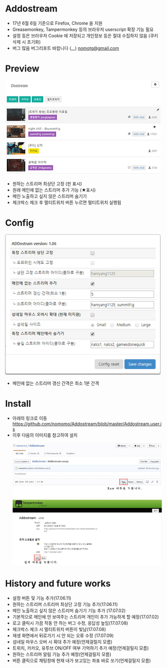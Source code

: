 # Addostream
<!--Add new feature for dostream.com-->
* 17년 6월 6일 기준으로 Firefox, Chrome 을 지원
* Greasemonkey, Tampermonkey 등의 브라우저 userscript 확장 기능 필요
* 설정 등은 브라우저 Cookie 에 저장되고 개인정보 등은 절대 수집하지 않음 (쿠키 삭제 시 초기화)
* 버그 많음 버그리포트 바랍니다 (__) nomotg@gmail.com

# Preview
<img src="https://github.com/nomomo/Addostream/blob/master/images/170702_preview.jpg" width="500px" />

* 원하는 스트리머 최상단 고정 (핀 표시)
* 원래 메인에 없는 스트리머 추가 가능 (★표시)
* 메인 노출하고 싶지 않은 스트리머 숨기기
* 체크박스 체크 후 멀티트위치 버튼 누르면 멀티트위치 실행됨

# Config
<img src="https://github.com/nomomo/Addostream/blob/master/images/170702_config.jpg" width="500px" />

* 메인에 없는 스트리머 갱신 간격은 최소 1분 간격

# Install
* 아래의 링크로 이동<br />
https://github.com/nomomo/Addostream/blob/master/Addostream.user.js
* 이후 다음의 이미지를 참고하여 설치<br /><br /><img src="https://github.com/nomomo/Addostream/blob/master/images/Install.jpg" width="500px" />

# History and future works
* 설정 버튼 및 기능 추가(17.06.11)
* 원하는 스트리머 스트리머 최상단 고정 기능 추가(17.06.11)
* 메인 노출하고 싶지 않은 스트리머 숨기기 기능 추가 (17.07.02)
* 기본적으로 메인에 안 보여주는 스트리머 개인이 추가 가능하게 할 예정(17.07.02)
* 로고 클릭시 가끔 작동 안 하는 버그 수정, 응답성 높임(17.07.08)
* 체크박스 체크 시 멀티트위치 버튼이 빛남(17.07.08)
* 재생 화면에서 뒤로가기 시 안 되는 오류 수정 (17.07.09)
* 섬네일 마우스 오버 시 확대 추가 예정(언제걸릴지 모름)
* 트위치, 카카오, 유투브 ON/OFF 여부 기억하기 추가 예정(언제걸릴지 모름)
* 원하는 스트리머 알림 기능 추가 예정(언제걸릴지 모름)
* 버튼 클릭으로 채팅창에 현재 내가 보고있는 좌표 바로 쏘기(언제걸릴지 모름)
